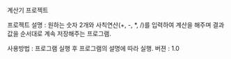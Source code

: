 계산기 프로젝트

프로젝트 설명 : 원하는 숫자 2개와 사칙연산(+, -, *, /)를 입력하여 계산을 해주며 결과값을 순서대로 계속 저장해주는 프로그램.

사용방법 : 프로그램 실행 후 프로그램의 설명에 따라 실행.
버젼 : 1.0 
